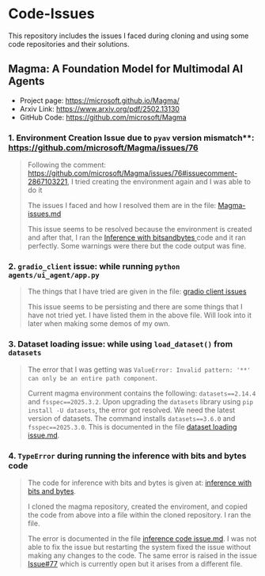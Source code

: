 # Code-Issues
This repository includes the issues I faced during cloning and using some code repositories and their solutions.

## Magma: A Foundation Model for Multimodal AI Agents
- Project page: https://microsoft.github.io/Magma/
- Arxiv Link: https://www.arxiv.org/pdf/2502.13130
- GitHub Code: https://github.com/microsoft/Magma
  
### 1. Environment Creation Issue due to `pyav` version mismatch**: https://github.com/microsoft/Magma/issues/76
  > 
  > Following the comment: https://github.com/microsoft/Magma/issues/76#issuecomment-2867103221, I tried creating the environment again and I was able to do it
  > 
  > The issues I faced and how I resolved them are in the file: [Magma-issues.md](https://github.com/srvmishra/Code-Issues/blob/main/Magma-issues.md)
  >
  > This issue seems to be resolved because the environment is created and after that, I ran the [Inference with bitsandbytes
](https://github.com/microsoft/Magma?tab=readme-ov-file#inference-with-bitsandbytes) code and it ran perfectly. Some warnings were there but the code output was fine. 

 ### 2. `gradio_client` issue: while running `python agents/ui_agent/app.py`
  >
  > The things that I have tried are given in the file: [gradio client issues](https://github.com/srvmishra/Code-Issues/blob/main/gradio%20client%20issue.md)
  >
  > This issue seems to be persisting and there are some things that I have not tried yet. I have listed them in the above file. Will look into it later when making some demos of my own.
 
 ### 3. Dataset loading issue: while using `load_dataset()` from `datasets`
  > 
  > The error that I was getting was `ValueError: Invalid pattern: '**' can only be an entire path component`.
  >
  > Current magma environment contains the following: `datasets==2.14.4` and `fsspec==2025.3.2`. Upon upgrading the `datasets` library using `pip install -U datasets`, the error got resolved. We need the latest version of datasets. The command installs `datasets==3.6.0` and `fsspec==2025.3.0`. This is documented in the file [dataset loading issue.md](https://github.com/srvmishra/Code-Issues/blob/main/dataset%20loading%20issue.md).

 ### 4. `TypeError` during running the inference with bits and bytes code
  >
  > The code for inference with bits and bytes is given at: [inference with bits and bytes](https://github.com/microsoft/Magma?tab=readme-ov-file#inference-with-bitsandbytes).
  >
  > I cloned the magma repository, created the enviroment, and copied the code from above into a file within the cloned repository. I ran the file.
  >
  > The error is documented in the file [inference code issue.md](https://github.com/srvmishra/Code-Issues/blob/main/inference%20code%20issue.md). I was not able to fix the issue but restarting the system fixed the issue without making any changes to the code. The same error is raised in the issue [Issue#77](https://github.com/microsoft/Magma/issues/77) which is currently open but it arises from a different file.
